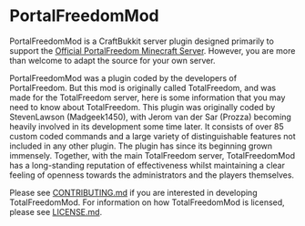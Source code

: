 # PortalFreedomMod #

PortalFreedomMod is a CraftBukkit server plugin designed primarily to support the [Official PortalFreedom Minecraft Server](http://portalfreedom.boards.net/). However, you are more than welcome to adapt the source for your own server.

PortalFreedomMod was a plugin coded by the developers of PortalFreedom. But this mod is originally called TotalFreedom, and was made for the TotalFreedom server, here is some information that you may need to know about TotalFreedom.
This plugin was originally coded by StevenLawson (Madgeek1450), with Jerom van der Sar (Prozza) becoming heavily involved in its development some time later. It consists of over 85 custom coded commands and a large variety of distinguishable features not included in any other plugin. The plugin has since its beginning grown immensely. Together, with the main TotalFreedom server, TotalFreedomMod has a long-standing reputation of effectiveness whilst maintaining a clear feeling of openness towards the administrators and the players themselves.

Please see [CONTRIBUTING.md](CONTRIBUTING.md) if you are interested in developing TotalFreedomMod. For information on how TotalFreedomMod is licensed, please see [LICENSE.md](LICENSE.md).

